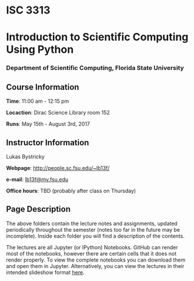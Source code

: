 # ISC 3313
# Introduction to Scientific Computing Using Python

### Department of Scientific Computing, Florida State University

## Course Information
**Time**: 11:00 am - 12:15 pm

**Locaction**: Dirac Science Library room 152

**Runs**: May 15th - August 3rd, 2017

## Instructor Information
Lukas Bystricky

**Webpage**: http://people.sc.fsu.edu/~lb13f/

**e-mail**: lb13f@my.fsu.edu

**Office hours**: TBD (probably after class on Thursday)

## Page Description
The above folders contain the lecture notes and assignments, updated periodically throughout the semester (notes too far in the future may be incomplete). Inside each folder you will find a description of the contents.

The lectures are all Jupyter (or IPython) Notebooks. GitHub can render 
most of the notebooks, however there are certain cells that it does not 
render properly. To view the complete notebooks you can download them 
and open them in Jupyter. Alternatively, you can view the lectures in 
their intended slideshow format 
[here](https://nbviewer.jupyter.org/github/lukasbystricky/ISC-3313/tree/master/lectures/).
